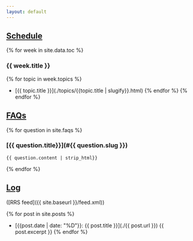 ```yaml
---
layout: default
---
```


## [Schedule](#schedule)

{% for week in site.data.toc %}
### {{ week.title }}
{% for topic in week.topics %}
- [{{ topic.title }}](./topics/{{topic.title | slugify}}.html)
{% endfor %}
{% endfor %}

## [FAQs](#faqs)

{% for question in site.faqs %}

### [{{ question.title}}](#{{ question.slug }})

```plaintext
{{ question.content | strip_html}}
```

{% endfor %}

## [Log](#blog)

([RRS feed]({{ site.baseurl }}/feed.xml))

{% for post in site.posts %}
- [{{post.date | date: "%D"}}: {{ post.title }}](./{{ post.url }})
  {{ post.excerpt }}
{% endfor %}
